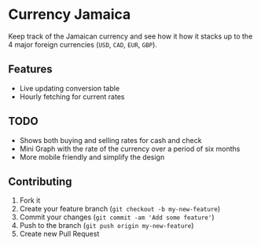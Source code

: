 # Currency Jamaica

Keep track of the Jamaican currency and see how it how it stacks up to the 4 major foreign currencies (`USD`, `CAD`, `EUR`, `GBP`).

## Features

- Live updating conversion table
- Hourly fetching for current rates


## TODO

- Shows both buying and selling rates for cash and check
- Mini Graph with the rate of the currency over a period of six months
- More mobile friendly and simplify the design


## Contributing

1. Fork it
2. Create your feature branch (`git checkout -b my-new-feature`)
3. Commit your changes (`git commit -am 'Add some feature'`)
4. Push to the branch (`git push origin my-new-feature`)
5. Create new Pull Request
